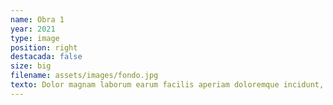 ```yaml
---
name: Obra 1
year: 2021
type: image
position: right
destacada: false
size: big
filename: assets/images/fondo.jpg
texto: Dolor magnam laborum earum facilis aperiam doloremque incidunt, itaque? Facilis amet vero iusto cum laboriosam? Nihil est dolorum placeat provident quos error Neque ipsum dolor velit illum accusamus? Eius consequatur.
---
```

